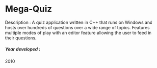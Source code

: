 # Mega-Quiz

Description :
A quiz application written in C++ that runs on Windows and hosts over hundreds of questions over a wide range of topics. Features multiple modes of play with an editor feature allowing the user to feed in their questions.

##### Year developed : 
2010


